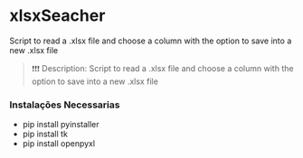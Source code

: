 # xlsxSeacher
Script to read a .xlsx file and choose a column with the option to save into a new .xlsx file

> ❗❗❗ Description: Script to read a .xlsx file and choose a column with the option to save into a new .xlsx file
### Instalações Necessarias
- pip install pyinstaller <br>
- pip install tk <br>
- pip install openpyxl <br>
